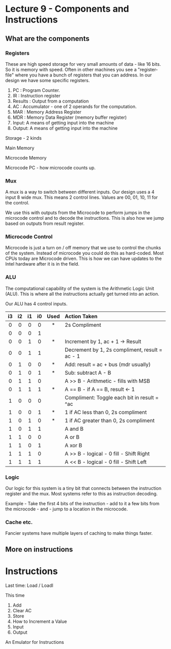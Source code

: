 # Lecture 9 - Components and Instructions

## What are the components 

### Registers

These are high speed storage for very small amounts of data - like 16 bits.  So it is memory with speed.
Often in other machines you see a "register-file" where you have a bunch of registers that you can
address.  In our design we have some specific registers.

1. PC : Program Counter.
2. IR : Instruction register
3. Results : Output from a computation
4. AC : Accumulator - one of 2 operands for the computation.
5. MAR : Memory Address Register
6. MDR : Memory Data Register (memory buffer register)
7. Input: A means of getting input into the machine
8. Output: A means of getting input into the machine


Storage - 2 kinds

Main Memory

Microcode Memory

Microcode PC - how microcode counts up.

### Mux

A mux is a way to switch between different inputs.  Our design uses a 4 input 8 wide
mux.  This means 2 control lines.   Values are 00, 01, 10, 11 for the control.

We use this with outputs from the Microcode to perform jumps in the microcode control
and to decode the instructions.   This is also how we jump based on outputs from
result register.

### Microcode Control

Microcode is just a turn on / off memory that we use to control the chunks of the
system.  Instead of microcode you could do this as hard-coded.  Most CPUs today
are Microcode driven.  This is how we can have updates to the Intel hardware
after it is in the field.

### ALU

The computational capability of the system is the Arithmetic Logic Unit (ALU).
This is where all the instructions actually get turned into an action.

Our ALU has 4 control inputs.

| i3 | i2 | i1 | i0 | Used   | Action Taken                                          |
|:--:|:--:|:--:|:--:|:------:|:------------------------------------------------------|
|  0 | 0  |  0 |  0 |    *   |  2s Compliment                                        |
|  0 | 0  |  0 |  1 |        |                                                       |
|  0 | 0  |  1 |  0 |    *   |  Increment by 1, ac + 1 -> Result                     |
|  0 | 0  |  1 |  1 |        |  Decrement by 1, 2s compliment, result = ac - 1       |
|  0 | 1  |  0 |  0 |    *   |	Add: result = ac + bus (mdr usually)                 |
|  0 | 1  |  0 |  1 |    *   |  Sub: subtract A - B                                  |
|  0 | 1  |  1 |  0 |        |  A >> B - Arithmetic - fills with MSB                 |
|  0 | 1  |  1 |  1 |    *   |  A == B - if A == B, result <- 1                      |
|  1 | 0  |  0 |  0 |        |  Compliment: Toggle each bit in result = ^ac          |
|  1 | 0  |  0 |  1 |    *   |  1 if AC less than 0, 2s compliment                   |
|  1 | 0  |  1 |  0 |    *   |  1 if AC greater than 0, 2s compliment                |
|  1 | 0  |  1 |  1 |        |  A and B                                              |
|  1 | 1  |  0 |  0 |        |  A or B                                               |
|  1 | 1  |  0 |  1 |        |  A xor B                                              |
|  1 | 1  |  1 |  0 |        |  A >> B - logical - 0 fill   - Shift Right            |
|  1 | 1  |  1 |  1 |        |  A << B - logical - 0 fill   - Shift Left             |




### Logic

Our logic for this system is a tiny bit that connects between the instruction
register and the mux.  Most systems refer to this as instruction decoding.

Example - Take the first 4 bits of the instruction - add to it a few bits
from the microcode - and - jump to a location in the microcode.


### Cache etc.

Fancier systems have multiple layers of caching to make things faster.

## More on instructions

# Instructions

Last time: Load / LoadI

This time

1. Add
2. Clear AC
3. Store
4. How to Increment a Value
5. Input
6. Output

An Emulator for Instructions



